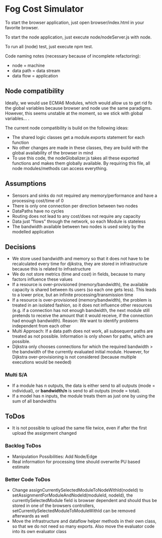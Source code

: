 # Fog Cost Simulator

To start the browser application, just open browser/index.html in your favorite browser.

To start the node application, just execute node/nodeServer.js with node.

To run all (node) test, just execute npm test.

Code naming notes (necessary because of incomplete refactoring):
- node = machine
- data path = data stream
- data flow = application

## Node compatibility

Ideally, we would use ECMA6 Modules, which would allow us to get rid fo the global variables because browser and node use the same paradigms. However, this seems unstable at the moment, so we stick with global variables... .

The current node compatibility is build on the following ideas:
* The shared logic classes get a module.exports statement for each function
* No other changes are made in these classes, they are build with the global availability of the browser in mind
* To use this code, the nodeGlobalizer.js takes all these exported functions and makes them globally available. By requiring this file, all node modules/methods can access everything.

## Assumptions

- Sensors and sinks do not required any memory/performance and have a processing cost/time of 0
- There is only one connection per direction between two nodes
- DataPaths have no cycles
- Routing does not lead to any cost/does not require any capacity
- Data just "flows" through the network, so each Module is stateless
- The bandwidth available between two nodes is used solely by the modelled application

## Decisions

- We store used bandwidth and memory so that it does not have to be recalculated every time for djikstra, they are stored in infrastructure because this is related to infrastructure
- We do not store metrics (time and cost) in fields, because to many factors influence these values
- If a resource is over-provisioned (memory/bandwidth), the available capacity is shared between its users (so each one gets less). This leads to a lower price, but an infinite processing/transmission time
- If a resource is over-provisioned (memory/bandwidth), the problem is treated in an isolated fashion, so it does not influence other resources (e.g. if a connection has not enough bandwidth, the next module still pretends to receive the amount that it would receive, if the connection had enough bandwidth). Reason: We want to identify problems independent from each other
- Multi Approach: If a data path does not work, all subsequent paths are treated as not possible. Information is only shown for paths, which are possible.
- Dijkstra only chooses connections for which the required bandwidth > the bandwidth of the currently evaluated initial module. However, for Dijkstra over-provisioning is not considered (because multiple executions would be needed)

### Multi S/A

- If a module has n outputs, the data is either send to all outputs (mode = individual), or **bandwidth/n** is send to all outputs (mode = total).
- If a model has n inputs, the module treats them as just one by using the sum of all bandwidths

## ToDos
- It is not possible to upload the same file twice, even if after the first upload the assignment changed

### Backlog ToDos
- Manipulation Possibilities: Add Node/Edge
- Real information for processing time should overwrite PU based estimate

### Better Code ToDos
- Change assignCurrentlySelectedModuleToNodeWithId(nodeId) to setAssignmentForModuleAndNodeId(moduleId, nodeId), the currentlySelectedModule field is browser dependent and should thus be stored in one of the browsers controllers, setCurrentlySelectedModuleToModuleWithId can be removed afterwards as well
- Move the infrastructure and dataflow helper methods in their own class, so that we do not need so many exports. Also move the evaluator code into its own evaluator class



